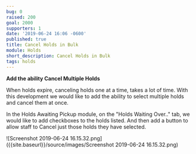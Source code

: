 ```yaml
---
bug: 0
raised: 200
goal: 2000
supporters: 1
date: '2019-06-24 16:06 -0600'
published: true
title: Cancel Holds in Bulk
module: Holds
short_description: Cancel Holds in Bulk
tags: holds
---
```


**Add the ability Cancel Multiple Holds**

When holds expire, canceling holds one at a time, takes a lot of time.  With this development we would like to add the ability to select multiple holds and cancel them at once.

In the Holds Awaiting Pickup module, on the "Holds Waiting Over.." tab, we would like to add checkboxes to the holds listed.  And then add a button to allow staff to Cancel just those holds they have selected.

![Screenshot 2019-06-24 16.15.32.png]({{site.baseurl}}/source/images/Screenshot 2019-06-24 16.15.32.png)
